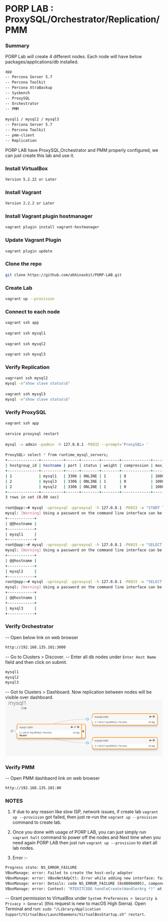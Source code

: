 # PORP LAB : ProxySQL/Orchestrator/Replication/PMM
### Summary
PORP Lab will create 4 different nodes. Each node will have below packages/applications/db installed. 
```bash
app
-- Percona Server 5.7
-- Percona Toolkit 
-- Percona XtraBackup 
-- Sysbench 
-- ProxySQL
-- Orchestrator 
-- PMM

mysql1 / mysql2 / mysql3
-- Percona Server 5.7
-- Percona Toolkit
-- pmm-client
-- Replication
```
PORP LAB have ProxySQL,Orchestrator and PMM properly configured, we can just create this lab and use it. 

### Install VirtualBox
```bash
Version 5.2.22 or Later 
```
### Install Vagrant
```bash
Version 2.2.2 or Later
```
### Install Vagrant plugin hostmanager
```bash
vagrant plugin install vagrant-hostmanager
```
### Update Vagrant Plugin
```bash
vagrant plugin update
```
### Clone the repo
```bash
git clone https://github.com/abhinavbit/PORP-LAB.git

```
### Create Lab
```bash
vagrant up --provision 
```
### Connect to each node
```bash
vagrant ssh app

vagrant ssh mysql1

vagrant ssh mysql2

vagrant ssh mysql3
```
### Verify Replication 
```bash
vagrrant ssh mysql2
mysql -e"show slave status\G"

vagrant ssh mysql3
mysql -e"show slave status\G"
```
### Verify ProxySQL 
```bash
vagrant ssh app

service proxysql restart 

mysql -u admin -padmin -h 127.0.0.1 -P6032 --prompt='ProxySQL> '

ProxySQL> select * from runtime_mysql_servers;
+--------------+----------+------+--------+--------+-------------+-----------------+---------------------+---------+----------------+---------+
| hostgroup_id | hostname | port | status | weight | compression | max_connections | max_replication_lag | use_ssl | max_latency_ms | comment |
+--------------+----------+------+--------+--------+-------------+-----------------+---------------------+---------+----------------+---------+
| 1            | mysql1   | 3306 | ONLINE | 1      | 0           | 1000            | 0                   | 0       | 0              |         |
| 2            | mysql3   | 3306 | ONLINE | 1      | 0           | 1000            | 0                   | 0       | 0              |         |
| 2            | mysql2   | 3306 | ONLINE | 1      | 0           | 1000            | 0                   | 0       | 0              |         |
+--------------+----------+------+--------+--------+-------------+-----------------+---------------------+---------+----------------+---------+
3 rows in set (0.00 sec)

root@app:~# mysql -uproxysql -pproxysql -h 127.0.0.1 -P6033 -e "START TRANSACTION; SELECT @@hostname; ROLLBACK;"
mysql: [Warning] Using a password on the command line interface can be insecure.
+------------+
| @@hostname |
+------------+
| mysql1     |
+------------+
root@app:~# mysql -uproxysql -pproxysql -h 127.0.0.1 -P6033 -e "SELECT @@hostname;"
mysql: [Warning] Using a password on the command line interface can be insecure.
+------------+
| @@hostname |
+------------+
| mysql2     |
+------------+
root@app:~# mysql -uproxysql -pproxysql -h 127.0.0.1 -P6033 -e "SELECT @@hostname;"
mysql: [Warning] Using a password on the command line interface can be insecure.
+------------+
| @@hostname |
+------------+
| mysql3     |
+------------+
```
### Verify Orchestrator 
-- Open below link on web browser 
```bash
http://192.168.135.101:3000
```
-- Go to Clusters > Discover. 
-- Enter all db nodes under `Enter Host Name` field and then click on submit.
```bash
mysql1
mysql2
mysql3
```
-- Got to Clusters > Dashboard. Now replication between nodes will be visible over dashboard.
![Orchestrator_Dashboard](https://github.com/abhinavbit/PORP-LAB/blob/master/Orchestrator_Dashboard.png)
### Verify PMM 
-- Open PMM dashbaord link on web browser
```bash
http://192.168.135.101:80
```
### NOTES 
1. If due to any reason like slow ISP, network issues, if create lab `vagrant up --provision` got failed, then just re-run the `vagrant up --provision` command to create lab.
 
2. Once you done with usage of PORP LAB, you can just simply run `vagrant halt` command to power off the nodes and Next time when you need again PORP LAB then just run `vagrant up --provision` to start all lab nodes.

3. Error :-
```bash
Progress state: NS_ERROR_FAILURE
VBoxManage: error: Failed to create the host-only adapter
VBoxManage: error: VBoxNetAdpCtl: Error while adding new interface: failed to open /dev/vboxnetctl: No such file or directory
VBoxManage: error: Details: code NS_ERROR_FAILURE (0x80004005), component HostNetworkInterfaceWrap, interface IHostNetworkInterface
VBoxManage: error: Context: "RTEXITCODE handleCreate(HandlerArg *)" at line 94 of file VBoxManageHostonly.cpp
```
-- Grant permission to VirtualBox under `System Preferences > Security & Privacy > General` (this request is new to macOS High Sierra). Open Terminal and run: `sudo "/Library/Application Support/VirtualBox/LaunchDaemons/VirtualBoxStartup.sh" restart`.  
